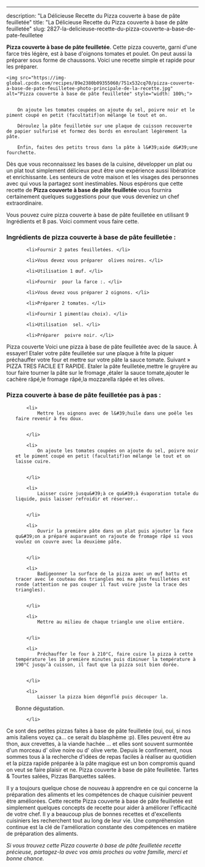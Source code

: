 ---
description: "La Délicieuse Recette du Pizza couverte à base de pâte feuilletée"
title: "La Délicieuse Recette du Pizza couverte à base de pâte feuilletée"
slug: 2827-la-delicieuse-recette-du-pizza-couverte-a-base-de-pate-feuilletee

<p>
	<strong>Pizza couverte à base de pâte feuilletée</strong>. 
	Cette pizza couverte, garni d&#39;une farce très légère, est à base d&#39;oignons tomates et poulet. On peut aussi la préparer sous forme de chaussons. Voici une recette simple et rapide pour les préparer.
</p>
<p>
	
	<img src="https://img-global.cpcdn.com/recipes/89e2380b09355060/751x532cq70/pizza-couverte-a-base-de-pate-feuilletee-photo-principale-de-la-recette.jpg" alt="Pizza couverte à base de pâte feuilletée" style="width: 100%;">
	
	
		On ajoute les tomates coupées on ajoute du sel, poivre noir et le piment coupé en petit (facultatif)on mélange le tout et on.
	
		Déroulez la pâte feuilletée sur une plaque de cuisson recouverte de papier sulfurisé et formez des bords en enroulant légèrement la pâte.
	
		Enfin, faites des petits trous dans la pâte à l&#39;aide d&#39;une fourchette.
	
</p>

Dès que vous reconnaissez les bases de la cuisine, développer un plat ou un plat tout simplement délicieux peut être une expérience aussi libératrice et enrichissante. Les senteurs de votre maison et les visages des personnes avec qui vous la partagez sont inestimables. Nous espérons que cette recette de <strong> Pizza couverte à base de pâte feuilletée </strong> vous fournira certainement quelques suggestions pour que vous deveniez un chef extraordinaire.

<!--inarticleads1-->

Vous pouvez cuire pizza couverte à base de pâte feuilletée en utilisant 9 Ingrédients et 8 pas. Voici comment vous faire cette.

<h3>Ingrédients de pizza couverte à base de pâte feuilletée :</h3>

<ol>
	
		<li>Fournir 2 pates feuilletées. </li>
	
		<li>Vous devez vous préparer  olives noires. </li>
	
		<li>Utilisation 1 œuf. </li>
	
		<li>Fournir  pour la farce :. </li>
	
		<li>Vous devez vous préparer 2 oignons. </li>
	
		<li>Préparer 2 tomates. </li>
	
		<li>Fournir 1 piment(au choix). </li>
	
		<li>Utilisation  sel. </li>
	
		<li>Préparer  poivre noir. </li>
	
</ol>

Pizza couverte Voici une pizza à base de pâte feuilletée avec de la sauce. À essayer! Etaler votre pâte feuilletée sur une plaque à frite la piquer préchauffer votre four et mettre sur votre pâte la sauce tomate. Suivant » PIZZA TRES FACILE ET RAPIDE. Etaler la pâte feuilletée,mettre le gruyère au tour faire tourner la pâte sur le fromage ,étaler la sauce tomate,ajouter le cachère râpé,le fromage râpé,la mozzarella râpée et les olives. 

<!--inarticleads2-->

<h3>Pizza couverte à base de pâte feuilletée pas à pas :</h3>

<ol>
	
		<li>
			Mettre les oignons avec de l&#39;huile dans une poêle les faire revenir à feu doux.
			
			
		</li>
	
		<li>
			On ajoute les tomates coupées on ajoute du sel, poivre noir et le piment coupé en petit (facultatif)on mélange le tout et on laisse cuire.
			
			
		</li>
	
		<li>
			Laisser cuire jusqu&#39;à ce qu&#39;à évaporation totale du liquide, puis laisser refroidir et réserver..
			
			
		</li>
	
		<li>
			Ouvrir la première pâte dans un plat puis ajouter la face qu&#39;on a préparé auparavant on rajoute de fromage râpé si vous voulez on couvre avec la deuxième pâte.
			
			
		</li>
	
		<li>
			Badigeonner la surface de la pizza avec un œuf battu et tracer avec le couteau des triangles moi ma pâte feuilletées est ronde (attention ne pas couper il faut voire juste la trace des triangles).
			
			
		</li>
	
		<li>
			Mettre au milieu de chaque triangle une olive entière.
			
			
		</li>
	
		<li>
			Préchauffer le four à 210°C, faire cuire la pizza à cette température les 10 première minutes puis diminuer la température à 190°C jusqu’à cuisson, il faut que la pizza soit bien dorée.
			
			
		</li>
	
		<li>
			Laisser la pizza bien dégonflé puis découper la.

Bonne dégustation.
			
			
		</li>
	
</ol>

Ce sont des petites pizzas faites à base de pâte feuilletée (oui, oui, si nos amis italiens voyez ça… ce serait du blasphème :p). Elles peuvent être au thon, aux crevettes, à la viande hachée … et elles sont souvent surmontée d&#39;un morceau d&#39; olive noire ou d&#39; olive verte. Depuis le confinement, nous sommes tous à la recherche d&#39;idées de repas faciles à réaliser au quotidien et la pizza rapide préparée à la pâte magique est un bon compromis quand on veut se faire plaisir et ne. Pizza couverte à base de pâte feuilletée. Tartes &amp; Tourtes salées, Pizzas Barquettes salées. 

<!--inarticleads1-->

<p>
Il y a toujours quelque chose de nouveau à apprendre en ce qui concerne la préparation des aliments et les compétences de chaque cuisinier peuvent être améliorées. Cette recette Pizza couverte à base de pâte feuilletée est simplement quelques concepts de recette pour aider à améliorer l'efficacité de votre chef. Il y a beaucoup plus de bonnes recettes et d'excellents cuisiniers les recherchent tout au long de leur vie. Une compréhension continue est la clé de l'amélioration constante des compétences en matière de préparation des aliments.
</p>

<p>
<i>Si vous trouvez cette Pizza couverte à base de pâte feuilletée recette précieuse, partagez-la avec vos amis proches ou votre famille, merci et bonne chance.</i>
</p>
